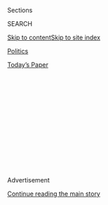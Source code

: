 <div id="app">

<div>

<div>

<div>

<div class="NYTAppHideMasthead css-1q2w90k e1suatyy0">

<div class="section css-ui9rw0 e1suatyy2">

<div class="css-eph4ug er09x8g0">

<div class="css-6n7j50">

</div>

<span class="css-1dv1kvn">Sections</span>

<div class="css-10488qs">

<span class="css-1dv1kvn">SEARCH</span>

</div>

[Skip to content](#site-content)[Skip to site
index](#site-index)

</div>

<div id="masthead-section-label" class="css-1wr3we4 eaxe0e00">

[Politics](https://www.nytimes.com/section/politics)

</div>

<div class="css-10698na e1huz5gh0">

</div>

</div>

<div id="masthead-bar-one" class="section hasLinks css-15hmgas e1csuq9d3">

<div class="css-uqyvli e1csuq9d0">

</div>

<div class="css-1uqjmks e1csuq9d1">

</div>

<div class="css-9e9ivx">

[](https://myaccount.nytimes.com/auth/login?response_type=cookie&client_id=vi)

</div>

<div class="css-1bvtpon e1csuq9d2">

[Today’s
Paper](https://www.nytimes.com/section/todayspaper)

</div>

</div>

</div>

</div>

<div data-aria-hidden="false">

<div id="site-content" data-role="main">

<div>

<div class="css-1aor85t" style="opacity:0.000000001;z-index:-1;visibility:hidden">

<div class="css-1hqnpie">

<div class="css-epjblv">

<span class="css-17xtcya">[Politics](/section/politics)</span><span class="css-x15j1o">|</span><span class="css-fwqvlz">Nikki
Haley Chosen as U.N.
Ambassador</span>

</div>

<div class="css-k008qs">

<div class="css-1iwv8en">

<span class="css-18z7m18"></span>

<div>

</div>

</div>

<span class="css-1n6z4y">https://nyti.ms/2glnihH</span>

<div class="css-1705lsu">

<div class="css-4xjgmj">

<div class="css-4skfbu" data-role="toolbar" data-aria-label="Social Media Share buttons, Save button, and Comments Panel with current comment count" data-testid="share-tools">

  - 
  - 
  - 
  - 
    
    <div class="css-6n7j50">
    
    </div>

  - 

</div>

</div>

</div>

</div>

</div>

</div>

<div class="css-13pd83m">

</div>

<div id="top-wrapper" class="css-1sy8kpn">

<div id="top-slug" class="css-l9onyx">

Advertisement

</div>

[Continue reading the main
story](#after-top)

<div class="ad top-wrapper" style="text-align:center;height:100%;display:block;min-height:250px">

<div id="top" class="place-ad" data-position="top" data-size-key="top">

</div>

</div>

<div id="after-top">

</div>

</div>

<div id="sponsor-wrapper" class="css-1hyfx7x">

<div id="sponsor-slug" class="css-19vbshk">

Supported by

</div>

[Continue reading the main
story](#after-sponsor)

<div id="sponsor" class="ad sponsor-wrapper" style="text-align:center;height:100%;display:block">

</div>

<div id="after-sponsor">

</div>

</div>

<div class="css-1vkm6nb ehdk2mb0">

# Nikki Haley Chosen as U.N. Ambassador

</div>

<div class="css-79elbk" data-testid="photoviewer-wrapper">

<div class="css-z3e15g" data-testid="photoviewer-wrapper-hidden">

</div>

<div class="css-1a48zt4 ehw59r15" data-testid="photoviewer-children">

![<span class="css-16f3y1r e13ogyst0" data-aria-hidden="true">Gov. Nikki
Haley of South Carolina at the Statehouse in Columbia in
October.</span><span class="css-cnj6d5 e1z0qqy90" itemprop="copyrightHolder"><span class="css-1ly73wi e1tej78p0">Credit...</span><span><span>Travis
Dove for The New York
Times</span></span></span>](https://static01.nyt.com/images/2016/11/24/world/24HALEY-1/24HALEY-1-articleInline-v2.jpg?quality=75&auto=webp&disable=upscale)

</div>

</div>

<div class="css-xt80pu e12qa4dv0">

<div class="css-18e8msd">

<div class="css-vp77d3 epjyd6m0">

<div class="css-1baulvz">

By [<span class="css-1baulvz last-byline" itemprop="name">Maggie
Haberman</span>](http://www.nytimes.com/by/maggie-haberman)

</div>

</div>

  - Nov. 23,
    2016

  - 
    
    <div class="css-4xjgmj">
    
    <div class="css-d8bdto" data-role="toolbar" data-aria-label="Social Media Share buttons, Save button, and Comments Panel with current comment count" data-testid="share-tools">
    
      - 
      - 
      - 
      - 
        
        <div class="css-6n7j50">
        
        </div>
    
      - 
    
    </div>
    
    </div>

</div>

</div>

<div class="section meteredContent css-1r7ky0e" name="articleBody" itemprop="articleBody">

<div class="css-1fanzo5 StoryBodyCompanionColumn">

<div class="css-53u6y8">

President-elect Donald J. Trump on Wednesday named Gov. Nikki Haley of
South Carolina as his choice to become ambassador to the United Nations,
adding to his prospective cabinet a former critic with whom he had
sparred bitterly.

Ms. Haley’s name had previously been mentioned as a possible contender
to become Mr. Trump’s secretary of state, and she met with [Trump
transition officials last
week](http://www.nytimes.com/2016/11/17/us/politics/donald-trump-transition.html)
in New York.

Her selection was first reported by the The Post and Courier newspaper
in Charleston, S.C. The news of Ms. Haley’s selection came after days of
criticism of Mr. Trump’s early picks as a homogeneous bloc of older,
white men. If confirmed, Ms. Haley would step down as governor and be
replaced by the state’s lieutenant governor, Henry McMaster, who was an
early and vocal supporter of Mr. Trump.

Ms. Haley, 44, supported Senator Marco Rubio of Florida during the
Republican primaries, and she was a prominent and frequent critic of Mr.
Trump early in his run.

</div>

</div>

<div class="css-1fanzo5 StoryBodyCompanionColumn">

<div class="css-53u6y8">

That criticism was thought to have kept her off Mr. Trump’s list of
vice-presidential candidates, although her name was mentioned in passing
before he chose Gov. Mike Pence of
Indiana.

</div>

</div>

<div class="css-1sngw6j">

[](https://www.nytimes.com/interactive/2016/us/politics/donald-trump-administration.html)

<div class="css-1eoytci">

![](https://static01.nyt.com/images/2016/11/11/us/politics/donald-trump-administration-1478905372015/donald-trump-administration-1478905372015-square640.jpg)

</div>

<div class="css-1rha1bf">

## Donald Trump’s Cabinet Is Complete. Here’s the Full List.

A list of appointees and nominees for top posts in the new
administration.

</div>

</div>

<div class="css-1fanzo5 StoryBodyCompanionColumn">

<div class="css-53u6y8">

[Ms. Haley called out Mr.
Trump](http://www.nytimes.com/politics/first-draft/2016/01/13/nikki-haley-turns-on-donald-trump-in-rebuttal-address/)
in January when she gave the official Republican rebuttal to President
Obama’s State of the Union address, and she later took him to task for
his failure to [condemn groups like the Ku Klux
Klan](http://www.nytimes.com/politics/first-draft/2016/02/29/nikki-haley-faults-donald-trump-for-not-condemning-white-supremacists/).

“Some people think that you have to be the loudest voice in the room to
make a difference,” Ms. Haley said in the State of the Union rebuttal.
“That is just not true. Often, the best thing we can do is turn down
the volume.”

In a follow-up interview on the “Today” show on NBC, Ms. Haley — the
daughter of immigrants from India — said, “Mr. Trump has definitely
contributed to what I think is just irresponsible talk.”

</div>

</div>

<div class="css-1fanzo5 StoryBodyCompanionColumn">

<div class="css-53u6y8">

Mr. Trump [responded
harshly](http://www.nytimes.com/politics/first-draft/2016/02/18/donald-trump-turns-his-fire-on-nikki-haley/)
to that address, calling her “weak” on immigration and noting that she
had asked him for campaign contributions.

“She’s very, very weak on illegal immigration,” Mr. Trump said. “She’s
very, very weak on illegal immigration. You can’t have that.”

The following month, she condemned Mr. Trump for not speaking out
against white supremacy more forcefully.

Ms. Haley drew on South Carolina’s experience last year with the murder
of nine African-Americans in a Charleston church, saying that was
exactly the kind of hate that Mr. Trump refused to repudiate.

“The K.K.K. came to South Carolina from out of state to protest on our
Statehouse grounds,” she said at a rally in Georgia. “I will not stop
until we fight a man that chooses not to disavow the K.K.K. That is not
a part of our party. That is not who we are.”

Supporters of Mr. Trump were angered that Ms. Haley called him out, and
many took to Twitter and mocked her Indian heritage, making fun of her
Indian given name. Some of that sentiment reappeared on social media
once word began circulating that Ms. Haley was likely to be chosen to be
part of the Trump administration.

</div>

</div>

<div class="css-1fanzo5 StoryBodyCompanionColumn">

<div class="css-53u6y8">

Still, in a primary season interview with CNN, Ms. Haley urged Mr. Trump
not to take her comments personally, and said that she considered him a
friend.

“I have disagreements with other presidential candidates,” [Ms. Haley
said](https://www.youtube.com/watch?v=u0SOJkZFr5A). “There’s lots of
things, but I will say tone matters, message matters and responsibility
matters.”

If nominated by Mr. Trump and confirmed by the Senate, Ms. Haley, now in
her second term as South Carolina governor, would succeed Samantha
Power, who has represented the United States at the United Nations since
2013.

</div>

</div>

</div>

<div>

</div>

<div>

</div>

<div>

</div>

<div>

<div id="bottom-wrapper" class="css-1ede5it">

<div id="bottom-slug" class="css-l9onyx">

Advertisement

</div>

[Continue reading the main
story](#after-bottom)

<div id="bottom" class="ad bottom-wrapper" style="text-align:center;height:100%;display:block;min-height:90px">

</div>

<div id="after-bottom">

</div>

</div>

</div>

</div>

</div>

## Site Index

<div>

</div>

## Site Information Navigation

  - [© <span>2020</span> <span>The New York Times
    Company</span>](https://help.nytimes.com/hc/en-us/articles/115014792127-Copyright-notice)

<!-- end list -->

  - [NYTCo](https://www.nytco.com/)
  - [Contact
    Us](https://help.nytimes.com/hc/en-us/articles/115015385887-Contact-Us)
  - [Work with us](https://www.nytco.com/careers/)
  - [Advertise](https://nytmediakit.com/)
  - [T Brand Studio](http://www.tbrandstudio.com/)
  - [Your Ad
    Choices](https://www.nytimes.com/privacy/cookie-policy#how-do-i-manage-trackers)
  - [Privacy](https://www.nytimes.com/privacy)
  - [Terms of
    Service](https://help.nytimes.com/hc/en-us/articles/115014893428-Terms-of-service)
  - [Terms of
    Sale](https://help.nytimes.com/hc/en-us/articles/115014893968-Terms-of-sale)
  - [Site
    Map](https://spiderbites.nytimes.com)
  - [Help](https://help.nytimes.com/hc/en-us)
  - [Subscriptions](https://www.nytimes.com/subscription?campaignId=37WXW)

</div>

</div>

</div>

</div>
